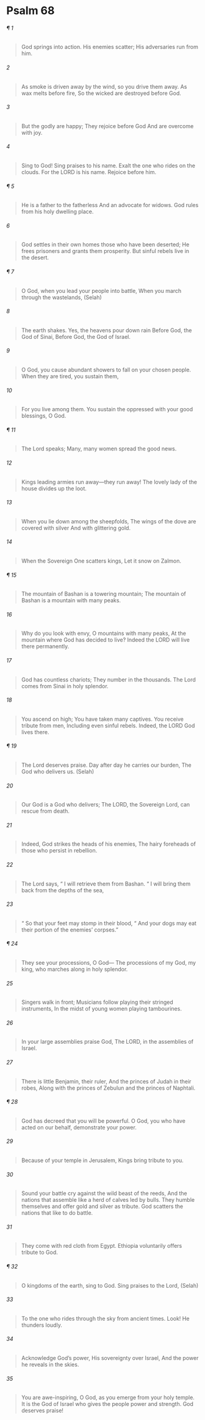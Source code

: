 # Psalm 68
###### ¶ 1
> God springs into action.
> His enemies scatter;
> His adversaries run from him.
###### 2
> As smoke is driven away by the wind, so you drive them away.
> As wax melts before fire,
> So the wicked are destroyed before God.
###### 3
> But the godly are happy;
> They rejoice before God
> And are overcome with joy.
###### 4
> Sing to God! Sing praises to his name.
> Exalt the one who rides on the clouds.
> For the LORD is his name.
> Rejoice before him.
###### ¶ 5
> He is a father to the fatherless
> And an advocate for widows.
> God rules from his holy dwelling place.
###### 6
> God settles in their own homes those who have been deserted;
> He frees prisoners and grants them prosperity.
> But sinful rebels live in the desert.
###### ¶ 7
> O God, when you lead your people into battle,
> When you march through the wastelands, (Selah)
###### 8
> The earth shakes.
> Yes, the heavens pour down rain
> Before God, the God of Sinai,
> Before God, the God of Israel.
###### 9
> O God, you cause abundant showers to fall on your chosen people.
> When they are tired, you sustain them,
###### 10
> For you live among them.
> You sustain the oppressed with your good blessings, O God.
###### ¶ 11
> The Lord speaks;
> Many, many women spread the good news.
###### 12
> Kings leading armies run away—they run away!
> The lovely lady of the house divides up the loot.
###### 13
> When you lie down among the sheepfolds,
> The wings of the dove are covered with silver
> And with glittering gold.
###### 14
> When the Sovereign One scatters kings,
> Let it snow on Zalmon.
###### ¶ 15
> The mountain of Bashan is a towering mountain;
> The mountain of Bashan is a mountain with many peaks.
###### 16
> Why do you look with envy, O mountains with many peaks,
> At the mountain where God has decided to live?
> Indeed the LORD will live there permanently.
###### 17
> God has countless chariots;
> They number in the thousands.
> The Lord comes from Sinai in holy splendor.
###### 18
> You ascend on high;
> You have taken many captives.
> You receive tribute from men,
> Including even sinful rebels.
> Indeed, the LORD God lives there.
###### ¶ 19
> The Lord deserves praise.
> Day after day he carries our burden,
> The God who delivers us. (Selah)
###### 20
> Our God is a God who delivers;
> The LORD, the Sovereign Lord, can rescue from death.
###### 21
> Indeed, God strikes the heads of his enemies,
> The hairy foreheads of those who persist in rebellion.
###### 22
> The Lord says,
>  “ I will retrieve them from Bashan.
>  “ I will bring them back from the depths of the sea,
###### 23
>  “ So that your feet may stomp in their blood,
>  “ And your dogs may eat their portion of the enemies’ corpses.”
###### ¶ 24
> They see your processions, O God—
> The processions of my God, my king, who marches along in holy splendor.
###### 25
> Singers walk in front;
> Musicians follow playing their stringed instruments,
> In the midst of young women playing tambourines.
###### 26
> In your large assemblies praise God,
> The LORD, in the assemblies of Israel.
###### 27
> There is little Benjamin, their ruler,
> And the princes of Judah in their robes,
> Along with the princes of Zebulun and the princes of Naphtali.
###### ¶ 28
> God has decreed that you will be powerful.
> O God, you who have acted on our behalf, demonstrate your power.
###### 29
> Because of your temple in Jerusalem,
> Kings bring tribute to you.
###### 30
> Sound your battle cry against the wild beast of the reeds,
> And the nations that assemble like a herd of calves led by bulls.
> They humble themselves and offer gold and silver as tribute.
> God scatters the nations that like to do battle.
###### 31
> They come with red cloth from Egypt.
> Ethiopia voluntarily offers tribute to God.
###### ¶ 32
> O kingdoms of the earth, sing to God.
> Sing praises to the Lord, (Selah)
###### 33
> To the one who rides through the sky from ancient times.
> Look! He thunders loudly.
###### 34
> Acknowledge God’s power,
> His sovereignty over Israel,
> And the power he reveals in the skies.
###### 35
> You are awe-inspiring, O God, as you emerge from your holy temple.
> It is the God of Israel who gives the people power and strength.
> God deserves praise!
